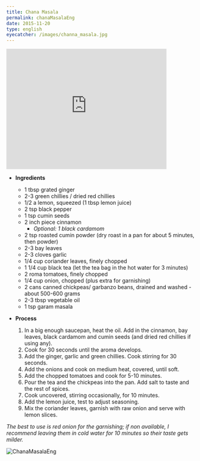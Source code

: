```yaml
---
title: Chana Masala
permalink: chanaMasalaEng
date: 2015-11-20
type: english
eyecatcher: /images/channa_masala.jpg
---
```


<iframe width="420" height="315" src="http://www.youtube.com/embed/DkoTdvNH6is" frameborder="0"
allowfullscreen></iframe>


* **Ingredients**

  * 1 tbsp grated ginger
  * 2-3 green chillies / dried red chillies
  * 1/2 a lemon, squeezed (1 tbsp lemon juice)
  * 2 tsp black pepper
  * 1 tsp cumin seeds
  * 2 inch piece cinnamon
     * _Optional: 1 black cardamom_
  * 2 tsp roasted cumin powder (dry roast in a pan for about 5 minutes, then powder)
  * 2-3 bay leaves
  * 2-3 cloves garlic
  * 1/4 cup coriander leaves, finely chopped
  * 1 1/4 cup black tea (let the tea bag in the hot water for 3 minutes)
  * 2 roma tomatoes, finely chopped
  * 1/4 cup onion, chopped (plus extra for garnishing)
  * 2 cans canned chickpeas/ garbanzo beans, drained and washed - about 500-600 grams
  * 2-3 tbsp vegetable oil
  * 1 tsp garam masala

* **Process**

  1. In a big enough saucepan, heat the oil. Add in the cinnamon, bay leaves, black cardamom and cumin seeds (and dried red chillies if using any). 
  2. Cook for 30 seconds until the aroma develops.
  3. Add the ginger, garlic and green chillies. Cook stirring for 30 seconds.
  4. Add the onions and cook on medium heat, covered, until soft.
  5. Add the chopped tomatoes and cook for 5-10 minutes.
  6. Pour the tea and the chickpeas into the pan. Add salt to taste and the rest of spices. 
  7. Cook uncovered, stirring occasionally, for 10 minutes.
  8. Add the lemon juice, test to adjust seasoning. 
  9. Mix the coriander leaves, garnish with raw onion and serve with lemon slices.

_The best to use is red onion for the garnishing; if non available, I recommend leaving them in cold water for 10 minutes so their taste gets milder._


![ChanaMasalaEng](/images/chana_masala.jpg)
